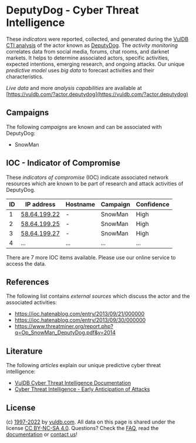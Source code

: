 # DeputyDog - Cyber Threat Intelligence

These _indicators_ were reported, collected, and generated during the [VulDB CTI analysis](https://vuldb.com/?kb.cti) of the actor known as [DeputyDog](https://vuldb.com/?actor.deputydog). The _activity monitoring_ correlates data from social media, forums, chat rooms, and darknet markets. It helps to determine associated actors, specific activities, expected intentions, emerging research, and ongoing attacks. Our unique _predictive model_ uses _big data_ to forecast activities and their characteristics.

_Live data_ and more _analysis capabilities_ are available at [https://vuldb.com/?actor.deputydog](https://vuldb.com/?actor.deputydog)

## Campaigns

The following _campaigns_ are known and can be associated with DeputyDog:

* SnowMan

## IOC - Indicator of Compromise

These _indicators of compromise_ (IOC) indicate associated network resources which are known to be part of research and attack activities of DeputyDog.

ID | IP address | Hostname | Campaign | Confidence
-- | ---------- | -------- | -------- | ----------
1 | [58.64.199.22](https://vuldb.com/?ip.58.64.199.22) | - | SnowMan | High
2 | [58.64.199.25](https://vuldb.com/?ip.58.64.199.25) | - | SnowMan | High
3 | [58.64.199.27](https://vuldb.com/?ip.58.64.199.27) | - | SnowMan | High
4 | ... | ... | ... | ...

There are 7 more IOC items available. Please use our online service to access the data.

## References

The following list contains _external sources_ which discuss the actor and the associated activities:

* https://ioc.hatenablog.com/entry/2013/09/21/000000
* https://ioc.hatenablog.com/entry/2013/09/30/000000
* https://www.threatminer.org/report.php?q=Op_SnowMan_DeputyDog.pdf&y=2014

## Literature

The following _articles_ explain our unique predictive cyber threat intelligence:

* [VulDB Cyber Threat Intelligence Documentation](https://vuldb.com/?kb.cti)
* [Cyber Threat Intelligence - Early Anticipation of Attacks](https://www.scip.ch/en/?labs.20201022)

## License

(c) [1997-2022](https://vuldb.com/?kb.changelog) by [vuldb.com](https://vuldb.com/?kb.about). All data on this page is shared under the license [CC BY-NC-SA 4.0](https://creativecommons.org/licenses/by-nc-sa/4.0/). Questions? Check the [FAQ](https://vuldb.com/?kb.faq), read the [documentation](https://vuldb.com/?kb) or [contact us](https://vuldb.com/?contact)!
